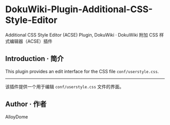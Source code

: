 # DokuWiki-Plugin-Additional-CSS-Style-Editor
Additional CSS Style Editor (ACSE) Plugin, DokuWiki · DokuWiki 附加 CSS 样式编辑器（ACSE）插件

## Introduction · 简介
This plugin provides an edit interface for the CSS file `conf/userstyle.css`.

---

该插件提供一个用于编辑 `conf/userstyle.css` 文件的界面。

## Author · 作者
AlloyDome